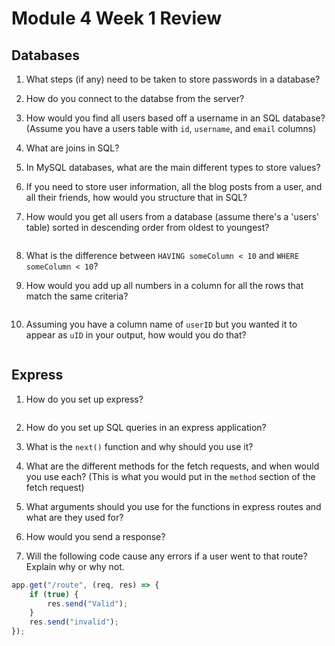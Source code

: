 # Module 4 Week 1 Review

## Databases

1. What steps (if any) need to be taken to store passwords in a database?

2. How do you connect to the databse from the server?

3. How would you find all users based off a username in an SQL database? (Assume you have a users table with `id`, `username`, and `email` columns)

4. What are joins in SQL?

5. In MySQL databases, what are the main different types to store values?

6. If you need to store user information, all the blog posts from a user, and all their friends, how would you structure that in SQL?

7. How would you get all users from a database (assume there's a 'users' table) sorted in descending order from oldest to youngest?

```SQL

```

8. What is the difference between `HAVING someColumn < 10` and `WHERE someColumn < 10`?

9. How would you add up all numbers in a column for all the rows that match the same criteria?

```SQL

```

10. Assuming you have a column name of `userID` but you wanted it to appear as `uID` in your output, how would you do that?

```SQL

```

## Express

1. How do you set up express?

```js

```

2. How do you set up SQL queries in an express application?

3. What is the `next()` function and why should you use it?

4. What are the different methods for the fetch requests, and when would you use each? (This is what you would put in the `method` section of the fetch request)

5. What arguments should you use for the functions in express routes and what are they used for?

6. How would you send a response?

7. Will the following code cause any errors if a user went to that route? Explain why or why not.

```js
app.get("/route", (req, res) => {
    if (true) {
        res.send("Valid");
    }
    res.send("invalid");
});
```